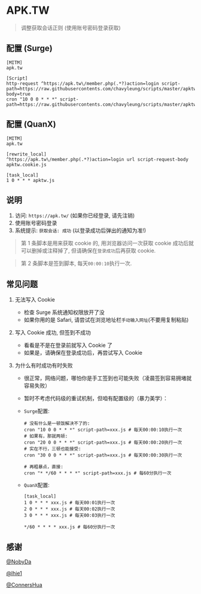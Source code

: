 # APK.TW

> 调整获取会话正则 (使用账号密码登录获取)

## 配置 (Surge)

```properties
[MITM]
apk.tw

[Script]
http-request ^https://apk.tw\/member.php(.*?)action=login script-path=https://raw.githubusercontents.com/chavyleung/scripts/master/apktw/apktw.cookie.js,requires-body=true
cron "10 0 0 * * *" script-path=https://raw.githubusercontents.com/chavyleung/scripts/master/apktw/apktw.js
```

## 配置 (QuanX)

```properties
[MITM]
apk.tw

[rewrite_local]
^https://apk.tw\/member.php(.*?)action=login url script-request-body apktw.cookie.js

[task_local]
1 0 * * * apktw.js
```

## 说明

1. 访问: `https://apk.tw/` (如果你已经登录, 请先注销)
2. 使用账号密码登录
3. 系统提示: `获取会话: 成功` (以登录成功后弹出的通知为准!)

> 第 1 条脚本是用来获取 cookie 的, 用浏览器访问一次获取 cookie 成功后就可以删掉或注释掉了, 但请确保在`登录成功`后再获取 cookie.

> 第 2 条脚本是签到脚本, 每天`00:00:10`执行一次.

## 常见问题

1. 无法写入 Cookie

   - 检查 Surge 系统通知权限放开了没
   - 如果你用的是 Safari, 请尝试在浏览地址栏`手动输入网址`(不要用复制粘贴)

2. 写入 Cookie 成功, 但签到不成功

   - 看看是不是在登录前就写入 Cookie 了
   - 如果是，请确保在登录成功后，再尝试写入 Cookie

3. 为什么有时成功有时失败

   - 很正常，网络问题，哪怕你是手工签到也可能失败（凌晨签到容易拥堵就容易失败）
   - 暂时不考虑代码级的重试机制，但咱有配置级的（暴力美学）：

   - `Surge`配置:

     ```properties
     # 没有什么是一顿饭解决不了的:
     cron "10 0 0 * * *" script-path=xxx.js # 每天00:00:10执行一次
     # 如果有，那就两顿:
     cron "20 0 0 * * *" script-path=xxx.js # 每天00:00:20执行一次
     # 实在不行，三顿也能接受:
     cron "30 0 0 * * *" script-path=xxx.js # 每天00:00:30执行一次

     # 再粗暴点，直接:
     cron "* */60 * * * *" script-path=xxx.js # 每60分执行一次
     ```

   - `QuanX`配置:

     ```properties
     [task_local]
     1 0 * * * xxx.js # 每天00:01执行一次
     2 0 * * * xxx.js # 每天00:02执行一次
     3 0 * * * xxx.js # 每天00:03执行一次

     */60 * * * * xxx.js # 每60分执行一次
     ```

## 感谢

[@NobyDa](https://github.com/NobyDa)

[@lhie1](https://github.com/lhie1)

[@ConnersHua](https://github.com/ConnersHua)
